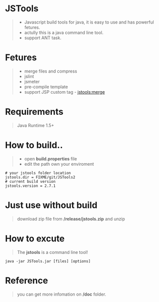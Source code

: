 JSTools
=======
>- Javascript build tools for java, it is easy to use and has powerful fetures.
>- actully this is a java command line tool.
>- support ANT task.  

Fetures
====
>- merge files and compress
>- jslint
>- jsmeter
>- pre-compile template 
>- support JSP custom tag - <jstools:merge>  

Requirements
===
> Java Runtime 1.5+

How to build..
====
>- open **build.properties** file
>- edit the path own your enviroment  

    # your jstools folder location
    jstools.dir = FIXME/git/JSTools2
    # current build version
    jstools.version = 2.7.1
    
Just use without build
====
> download zip file from **/release/jstools.zip** and unzip


How to excute
====
> The **jstools** is a command line tool! 
> 
    java -jar JSTools.jar [files] [options]

Reference
====
> you can get more infomation on **/doc** folder.


